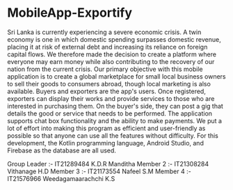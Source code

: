 # MobileApp-Exportify

Sri Lanka is currently experiencing a severe economic crisis. A twin economy is one in which domestic 
spending surpasses domestic revenue, placing it at risk of external debt and increasing its reliance on 
foreign capital flows. We therefore made the decision to create a platform where everyone may earn 
money while also contributing to the recovery of our nation from the current crisis.
Our primary objective with this mobile application is to create a global marketplace for small local 
business owners to sell their goods to consumers abroad, though local marketing is also available. Buyers 
and exporters are the app's users. Once registered, exporters can display their works and provide services 
to those who are interested in purchasing them. On the buyer's side, they can post a gig that details the 
good or service that needs to be performed. The application supports chat box functionality and the ability 
to make payments.
We put a lot of effort into making this program as efficient and user-friendly as possible so that anyone 
can use all the features without difficulty. For this development, the Kotlin programming language, 
Android Studio, and Firebase as the database are all used.

Group Leader :- IT21289484 K.D.R Manditha
Member 2     :- IT21308284 Vithanage H.D
Member 3     :- IT21173554 Nafeel S.M
Member 4     :- IT21576966 Weedagamaarachchi K.S

